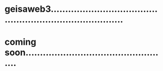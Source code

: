 # geisaweb3..............................................................................
# coming soon..................................................
